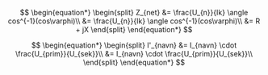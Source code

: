 $$
\begin{equation*}
	\begin{split}
		Z_{net} &= \frac{U_{n}}{Ik} \angle cos^{-1}(cos\varphi)\\
				&= \frac{U_{n}}{Ik} \angle cos^{-1}(cos\varphi)\\
				&= R + jX
	\end{split}
\end{equation*}
$$

$$
\begin{equation*}
	\begin{split}
		I'_{navn} &= I_{navn} \cdot \frac{U_{prim}}{U_{sek}}\\
					&= I_{navn} \cdot \frac{U_{prim}}{U_{sek}}\\
	\end{split}
\end{equation*}
$$

